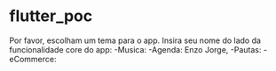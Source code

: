 # flutter_poc

Por favor, escolham um tema para o app.
Insira seu nome do lado da funcionalidade core do app:
-Musica: 
-Agenda: Enzo Jorge,
-Pautas: 
-eCommerce:
